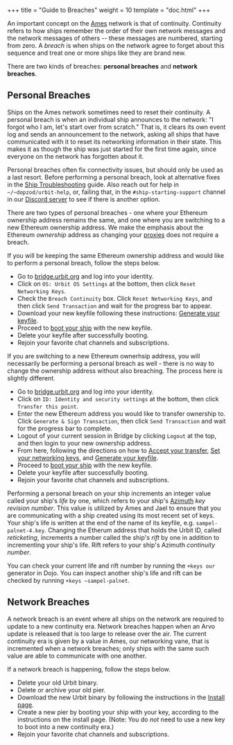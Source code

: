 +++
title = "Guide to Breaches"
weight = 10
template = "doc.html"
+++

An important concept on the [Ames](@/docs/tutorials/arvo/ames.md) network is that of continuity. Continuity refers to how ships remember the order of their own network messages and the network messages of others -- these messages are numbered, starting from zero. A _breach_ is when ships on the network agree to forget about this sequence and treat one or more ships like they are brand new.

There are two kinds of breaches: **personal breaches** and **network breaches**.

## Personal Breaches

Ships on the Ames network sometimes need to reset their continuity. A personal breach is when an individual ship announces to the network: "I forgot who I am, let's start over from scratch." That is, it clears its own event log and sends an announcement to the network, asking all ships that have communicated with it to reset its networking information in their state. This makes it as though the ship was just started for the first time again, since everyone on the network has forgotten about it.

Personal breaches often fix connectivity issues, but should only be used as a last resort. Before performing a personal breach, look at alternative fixes in the [Ship Troubleshooting](../ship-troubleshooting) guide. Also reach out for help in `~/~dopzod/urbit-help`, or, failing that, in the `#ship-starting-support` channel in our [Discord server](https://discord.gg/n9xhMdz) to see if there is another option.

There are two types of personal breaches - one where your Ethereum ownership address
remains the same, and one where you are switching to a new Ethereum ownership
address. We make the emphasis about the Ethereum _ownership_ address as
changing your [proxies](@/glossary/proxies.md) does not require a breach.

If you will be keeping the same Ethereum ownership address and would like to perform a
personal breach, follow the steps below.

- Go to [bridge.urbit.org](https://bridge.urbit.org) and log into your identity.
- Click on `OS: Urbit OS Settings` at the bottom, then click `Reset Networking Keys`.
- Check the `Breach Continuity` box. Click `Reset Networking Keys`, and then click `Send Transaction` and wait for the progress bar to appear.
- Download your new keyfile following these instructions: [Generate your
  keyfile](@/using/operations/using-bridge.md#generate-your-keyfile).
- Proceed to [boot your ship](@/using/install.md#boot-your-planet) with the new keyfile.
- Delete your keyfile after successfully booting.
- Rejoin your favorite chat channels and subscriptions.

If you are switching to a new Ethereum ownerhsip address, you will necessarily be
performing a personal breach as well - there is no way to change the ownership
address without also breaching. The process here is slightly different.

- Go to [bridge.urbit.org](https://bridge.urbit.org) and log into your identity.
- Click on `ID: Identity and security settings` at the bottom, then click
  `Transfer this point`.
- Enter the new Ethereum address you would like to transfer ownership to.
  Click `Generate & Sign Transaction`, then click `Send Transaction` and wait
  for the progress bar to complete.
- Logout of your current session in Bridge by clicking `Logout` at the top, and
  then login to your new ownership address.
- From here, following the directions on how to [Accept your
  transfer](@/using/operations/using-bridge.md#accept-your-transfer), [Set your
  networking keys](@/using/operations/using-bridge.md#set-your-networking-keys),
  and [Generate your keyfile](@/using/operations/using-bridge.md#generate-your-keyfile).
- Proceed to [boot your ship](@/using/install.md#boot-your-planet) with the new keyfile.
- Delete your keyfile after successfully booting.
- Rejoin your favorite chat channels and subscriptions.

Performing a personal breach on your ship increments an integer value called
your ship's _life_ by one, which refers to your ship's [Azimuth](@/docs/tutorials/concepts/azimuth.md) _key
revision number_. This value is utilized by
Ames and Jael to ensure that you are
communicating with a ship created using its most recent set of keys. Your
ship's life is written at the end of the name of its keyfile, e.g.
`sampel-palnet-4.key`. Changing the Etherum address that holds the Urbit ID,
called _reticketing_, increments a number called the ship's _rift_ by one in
addition to incrementing your ship's life.
Rift refers to your ship's Azimuth _continuity number_.

You can check your current life and rift number by running the
`+keys our` generator in Dojo. You can inspect another ship's life and rift can be checked by
running `+keys ~sampel-palnet`.


## Network Breaches

A network breach is an event where all ships on the network are required to update to a new continuity era. Network breaches happen when an Arvo update is released that is too large to release over the air. The current continuity era is given by a value in Ames, our networking vane, that is incremented when a network breaches; only ships with the same such value are able to communicate with one another.

If a network breach is happening, follow the steps below.

- Delete your old Urbit binary.
- Delete or archive your old pier.
- Download the new Urbit binary by following the instructions in the [Install page](@/using/install.md).
- Create a new pier by booting your ship with your key, according to the instructions on the install page. (Note: You do _not_ need to use a new key to boot into a new continuity era.)
- Rejoin your favorite chat channels and subscriptions.
